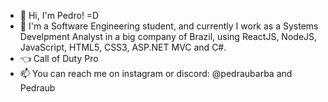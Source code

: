 - 👋 Hi, I'm Pedro! =D
- 🌱 I'm a Software Engineering student, and currently I work as a Systems Develpment Analyst in a big company of Brazil, using ReactJS, NodeJS, JavaScript, HTML5, CSS3, ASP.NET MVC and C#.
- :point_left: Call of Duty Pro
- 📫 You can reach me on instagram or discord: @pedraubarba and Pedraub

<!---
PedroBarbosaSw/PedroBarbosaSw is a ✨ special ✨ repository because its `README.md` (this file) appears on your GitHub profile.
You can click the Preview link to take a look at your changes.
--->
